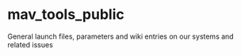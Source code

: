 # mav_tools_public
General launch files, parameters and wiki entries on our systems and related issues
